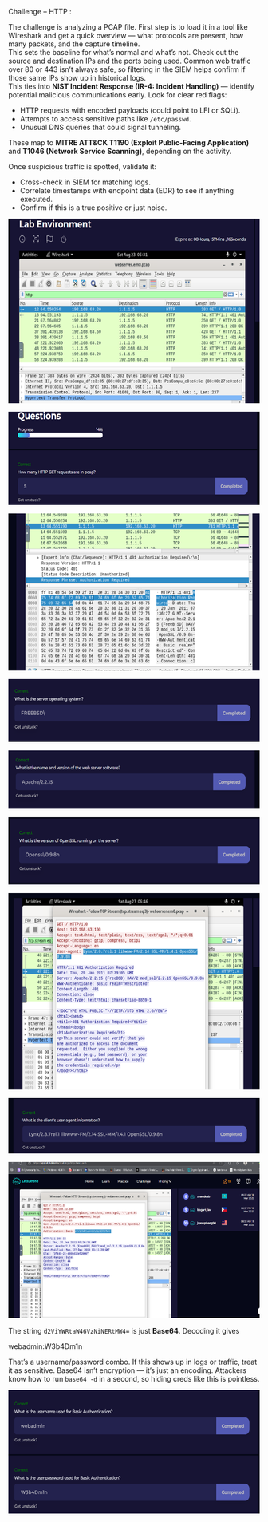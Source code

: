 Challenge – HTTP :

The challenge is analyzing a PCAP file. First step is to load it in a tool like Wireshark and get a quick overview — what protocols are present, how many packets, and the capture timeline.  
This sets the baseline for what’s normal and what’s not.
Check out the source and destination IPs and the ports being used. Common web traffic over 80 or 443 isn’t always safe, so filtering in the SIEM helps confirm if those same IPs show up in historical logs.  
This ties into **NIST Incident Response (IR-4: Incident Handling)** — identify potential malicious communications early.
Look for clear red flags:
- HTTP requests with encoded payloads (could point to LFI or SQLi).  
- Attempts to access sensitive paths like `/etc/passwd`.  
- Unusual DNS queries that could signal tunneling.  

These map to **MITRE ATT&CK T1190 (Exploit Public-Facing Application)** and **T1046 (Network Service Scanning)**, depending on the activity.

Once suspicious traffic is spotted, validate it:
- Cross-check in SIEM for matching logs.  
- Correlate timestamps with endpoint data (EDR) to see if anything executed.  
- Confirm if this is a true positive or just noise.  


<img src="./media4/media/image1.png"
style="width:6.5in;height:3.84931in"
alt="A screenshot of a computer AI-generated content may be incorrect." />

<img src="./media4/media/image2.png"
style="width:6.5in;height:1.95069in"
alt="A screenshot of a computer AI-generated content may be incorrect." />

<img src="./media4/media/image3.png"
style="width:6.5in;height:3.27847in"
alt="A screenshot of a computer AI-generated content may be incorrect." />

<img src="./media4/media/image4.png"
style="width:6.5in;height:1.32153in"
alt="A blue and black stripe AI-generated content may be incorrect." />

<img src="./media4/media/image5.png"
style="width:6.5in;height:1.21875in"
alt="A blue and white rectangle with white text AI-generated content may be incorrect." />

<img src="./media4/media/image6.png"
style="width:6.5in;height:1.39931in"
alt="A screenshot of a computer AI-generated content may be incorrect." />

<img src="./media4/media/image7.png"
style="width:6.5in;height:4.10556in"
alt="A screenshot of a computer AI-generated content may be incorrect." />

<img src="./media4/media/image8.png"
style="width:6.5in;height:1.15417in"
alt="A screen shot of a computer AI-generated content may be incorrect." />

<img src="./media4/media/image9.png"
style="width:6.5in;height:3.26389in"
alt="A screenshot of a computer AI-generated content may be incorrect." />

The string `d2ViYWRtaW46VzNiNERtMW4=` is just **Base64**. Decoding it gives

webadmin:W3b4Dm1n


That’s a username/password combo. If this shows up in logs or traffic, treat it as sensitive. Base64 isn’t encryption — it’s just an encoding. Attackers know how to run `base64 -d` in a second, so hiding creds like this is pointless.

<img src="./media4/media/image10.png"
style="width:6.5in;height:2.58403in"
alt="A screenshot of a computer AI-generated content may be incorrect." />
